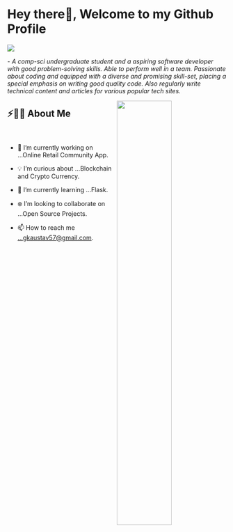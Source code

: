 # Hey there👋, Welcome to my Github Profile

<img src="https://readme-typing-svg.herokuapp.com?font=Architects+Daughter&color=8D0000&size=25&center=false&lines=Ola!+its+WerterKrot;Main+Developer+at+novAIcarius...;Data+Science+Enthusiast...;Entrepreneur...;Just+Courius+Dude..."/>
 
 <p>- <i>A comp-sci undergraduate student and a aspiring software developer with good problem-solving skills. Able to perform well in a team. Passionate about coding and equipped with a diverse and promising skill-set, placing a special emphasis on writing good quality code. Also regularly write technical content and articles for various popular tech sites.</i></p>


<img src="https://media2.giphy.com/media/v1.Y2lkPTc5MGI3NjExeTU3Y2lza2E2cXYydzh6OTdibTE1cW4wemNiaG55NDN0Z2xjZXRocCZlcD12MV9pbnRlcm5hbF9naWZfYnlfaWQmY3Q9Zw/PkKzNQjwPy7GvxZbfe/giphy.gif" width="50%" align="right" />

## ⚡🙋‍♂️ About Me

</br>

- 🔧 I’m currently working on ...Online Retail Community App.

- 💡 I’m curious about ...Blockchain and Crypto Currency.
- 📖 I’m currently learning ...Flask.
- ❄️ I’m looking to collaborate on ...Open Source Projects.
- 📫 How to reach me ...gkaustav57@gmail.com.

<!--
<a href="https://hits.seeyoufarm.com"><img src="https://hits.seeyoufarm.com/api/count/incr/badge.svg?url=https%3A%2F%2Fgithub.com%2Fkaustav202%2Fhit-counter&count_bg=%236DAC3D&title_bg=%23555555&icon=grafana.svg&icon_color=%23E7E7E7&title=hits&edge_flat=false"/></a>  -->



